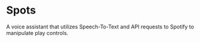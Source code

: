 # Spots
A voice assistant that utilizes Speech-To-Text and API requests to Spotify to manipulate play controls.



